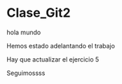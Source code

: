 # Clase_Git2


hola mundo


Hemos estado adelantando el trabajo


Hay que actualizar el ejercicio 5

Seguimossss
